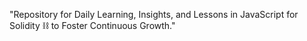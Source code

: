 "Repository for Daily Learning, Insights, and Lessons in JavaScript for Solidity ⛓️ to Foster Continuous Growth."
